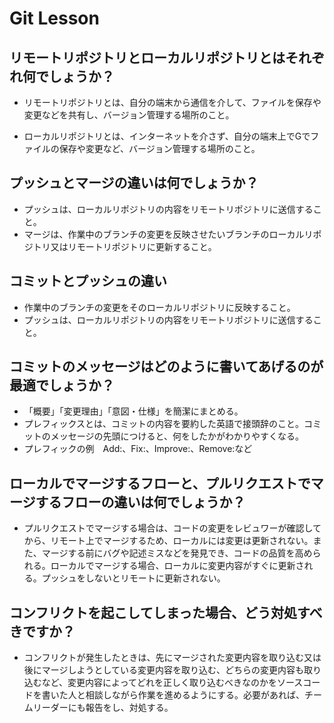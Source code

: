 # Git Lesson

## リモートリポジトリとローカルリポジトリとはそれぞれ何でしょうか？

- リモートリポジトリとは、自分の端末から通信を介して、ファイルを保存や変更などを共有し、バージョン管理する場所のこと。

- ローカルリポジトリとは、インターネットを介さず、自分の端末上でGでファイルの保存や変更など、バージョン管理する場所のこと。

## プッシュとマージの違いは何でしょうか？

- プッシュは、ローカルリポジトリの内容をリモートリポジトリに送信すること。
- マージは、作業中のブランチの変更を反映させたいブランチのローカルリポジトリ又はリモートリポジトリに更新すること。

## コミットとプッシュの違い

- 作業中のブランチの変更をそのローカルリポジトリに反映すること。
- プッシュは、ローカルリポジトリの内容をリモートリポジトリに送信すること。

## コミットのメッセージはどのように書いてあげるのが最適でしょうか？

- 「概要」「変更理由」「意図・仕様」を簡潔にまとめる。
- プレフィックスとは、コミットの内容を要約した英語で接頭辞のこと。コミットのメッセージの先頭につけると、何をしたかがわかりやすくなる。
- プレフィックの例　Add:、Fix:、Improve:、Remove:など

## ローカルでマージするフローと、プルリクエストでマージするフローの違いは何でしょうか？

- プルリクエストでマージする場合は、コードの変更をレビュワーが確認してから、リモート上でマージするため、ローカルには変更は更新されない。また、マージする前にバグや記述ミスなどを発見でき、コードの品質を高められる。ローカルでマージする場合、ローカルに変更内容がすぐに更新される。プッシュをしないとリモートに更新されない。

## コンフリクトを起こしてしまった場合、どう対処すべきですか？

- コンフリクトが発生したときは、先にマージされた変更内容を取り込む又は後にマージしようとしている変更内容を取り込む、どちらの変更内容も取り込むなど、変更内容によってどれを正しく取り込むべきなのかをソースコードを書いた人と相談しながら作業を進めるようにする。必要があれば、チームリーダーにも報告をし、対処する。